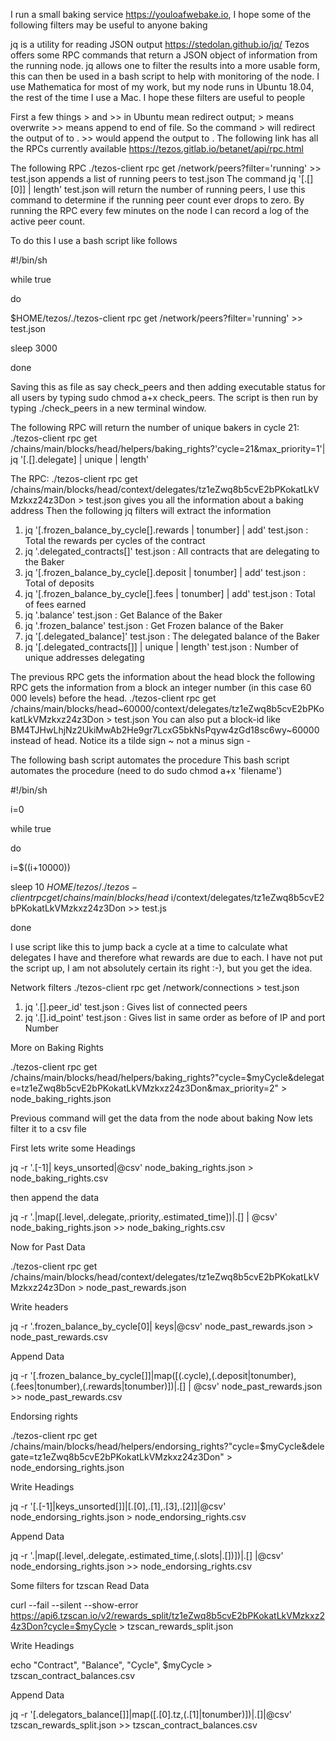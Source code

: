 I run a small baking service https://youloafwebake.io, I hope some of the following filters may be useful to anyone baking

jq is a utility for reading JSON output https://stedolan.github.io/jq/
Tezos offers some RPC commands that return a JSON object of information from the running node.
jq allows one to filter the results into a more usable form, this can then be used in a bash script to help with monitoring of the node.
I use Mathematica for most of my work, but my node runs in Ubuntu 18.04, the rest of the time I use a Mac.
I hope these filters are useful to people

First a few things > and >> in Ubuntu mean redirect output; > means overwrite >> means append to end of file.
So the command <do something> > <filename> will redirect the output of <do something> to <filename>. >> would append the output to <filename>.
The following link has all the RPCs currently available
https://tezos.gitlab.io/betanet/api/rpc.html

The following RPC ./tezos-client rpc get /network/peers?filter='running' >> test.json
appends a list of running peers to test.json
The command jq '[.[][0]] | length' test.json will return the number of running peers, I use this command to determine if the running peer count ever drops to zero.
By running the RPC every few minutes on the node I can record a log of the active peer count.

To do this I use a bash script like follows

#!/bin/sh

while true

do

$HOME/tezos/./tezos-client rpc get /network/peers?filter='running' >> test.json

sleep 3000

done

Saving this as file as say check_peers and then adding executable status for all users by typing sudo chmod a+x check_peers.
The script is then run by typing ./check_peers in a new terminal window.


The following RPC will return the number of unique bakers in cycle 21:
./tezos-client rpc get /chains/main/blocks/head/helpers/baking_rights?'cycle=21&max_priority=1'| jq '[.[].delegate] | unique | length'

The RPC: ./tezos-client rpc get /chains/main/blocks/head/context/delegates/tz1eZwq8b5cvE2bPKokatLkVMzkxz24z3Don > test.json
gives you all the information about a baking address
Then the following jq filters will extract the information
1. jq '[.frozen_balance_by_cycle[].rewards | tonumber] | add' test.json : Total the rewards per cycles of the contract
2. jq '.delegated_contracts[]' test.json : All contracts that are delegating to the Baker
3. jq '[.frozen_balance_by_cycle[].deposit | tonumber] | add' test.json : Total of deposits
4. jq '[.frozen_balance_by_cycle[].fees | tonumber] | add' test.json : Total of fees earned
5. jq '.balance' test.json : Get Balance of the Baker
6. jq '.frozen_balance' test.json : Get Frozen balance of the Baker
7. jq '[.delegated_balance]' test.json : The delegated balance of the Baker
8. jq '[.delegated_contracts[]] | unique | length' test.json : Number of unique addresses delegating

The previous RPC gets the information about the head block the following RPC gets the information from a block an integer number (in this case 60 000 levels) before the head.
./tezos-client rpc get /chains/main/blocks/head\~60000/context/delegates/tz1eZwq8b5cvE2bPKokatLkVMzkxz24z3Don > test.json
You can also put a block-id like BM4TJHwLhjNz2UkiMwAb2He9gr7LcxG5bkNsPqyw4zGd18sc6wy\~60000 instead of head.
Notice its a tilde sign \~ not a minus sign -

The following bash script automates the procedure
This bash script automates the procedure (need to do sudo chmod a+x 'filename')

#!/bin/sh 

i=0

while true

do

i=$((i+10000))

sleep 10
$HOME/tezos/./tezos-client rpc get /chains/main/blocks/head~$i/context/delegates/tz1eZwq8b5cvE2bPKokatLkVMzkxz24z3Don >> test.js

done

I use script like this to jump back a cycle at a time to calculate what delegates I have and therefore what rewards are due to each.
I have not put the script up, I am not absolutely certain its right :-), but you get the idea.

Network filters
./tezos-client rpc get /network/connections > test.json
1. jq '.[].peer_id' test.json : Gives list of connected peers
2. jq '.[].id_point' test.json : Gives list in same order as before of IP and port Number

More on Baking Rights

./tezos-client rpc get /chains/main/blocks/head/helpers/baking_rights?"cycle=$myCycle&delegate=tz1eZwq8b5cvE2bPKokatLkVMzkxz24z3Don&max_priority=2" > node_baking_rights.json

Previous command will get the data from the node about baking
Now lets filter it to a csv file

First lets write some Headings

jq  -r '.[-1]| keys_unsorted|@csv'  node_baking_rights.json > node_baking_rights.csv

then append the data

jq -r  '.|map([.level,.delegate,.priority,.estimated_time])|.[] | @csv' node_baking_rights.json >> node_baking_rights.csv

Now for Past Data

./tezos-client rpc get /chains/main/blocks/head/context/delegates/tz1eZwq8b5cvE2bPKokatLkVMzkxz24z3Don > node_past_rewards.json

Write headers

jq  -r '.frozen_balance_by_cycle[0]| keys|@csv' node_past_rewards.json > node_past_rewards.csv

Append Data

jq -r  '[.frozen_balance_by_cycle[]]|map([(.cycle),(.deposit|tonumber),(.fees|tonumber),(.rewards|tonumber)])|.[] | @csv' node_past_rewards.json >> node_past_rewards.csv 

Endorsing rights

./tezos-client rpc get /chains/main/blocks/head/helpers/endorsing_rights?"cycle=$myCycle&delegate=tz1eZwq8b5cvE2bPKokatLkVMzkxz24z3Don" > node_endorsing_rights.json

Write Headings

jq -r '[.[-1]|keys_unsorted[]]|[.[0],.[1],.[3],.[2]]|@csv' node_endorsing_rights.json > node_endorsing_rights.csv

Append Data

jq -r  '.|map([.level,.delegate,.estimated_time,(.slots|.[])])|.[] |@csv' node_endorsing_rights.json >> node_endorsing_rights.csv

Some filters for tzscan
Read Data

curl --fail --silent --show-error https://api6.tzscan.io/v2/rewards_split/tz1eZwq8b5cvE2bPKokatLkVMzkxz24z3Don?cycle=$myCycle > tzscan_rewards_split.json

Write Headings

echo "Contract", "Balance", "Cycle", $myCycle > tzscan_contract_balances.csv

Append Data

jq -r '[.delegators_balance[]]|map([.[0].tz,(.[1]|tonumber)])|.[]|@csv' tzscan_rewards_split.json >> tzscan_contract_balances.csv

